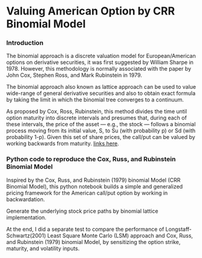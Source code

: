 # Valuing American Option by CRR Binomial Model

### Introduction

The binomial approach is a discrete valuation model for European/American options on derivative securities, it was first suggested by William Sharpe in 1978. However, this methodology is normally associated with the paper by John Cox, Stephen Ross, and Mark Rubinstein in 1979.

The binomial approach also known as lattice approach can be used to value wide-range of general derivative securities and also to obtain exact formula by taking the limit in which the binomial tree converges to a continuum.

As proposed by Cox, Ross, Rubinstein, this method divides the time until option maturity into discrete intervals and presumes that, during each of these intervals, the price of the asset — e.g., the stock — follows a binomial process moving from its initial value, S, to Su (with probability p) or Sd (with probability 1-p). Given this set of share prices, the call/put can be valued by working backwards from maturity. [links here](https://medium.com/@polanitzer/cox-ross-rubinstein-1979-binomial-model-predict-european-and-american-options-prices-c0902039a951).

### Python code to reproduce the Cox, Russ, and Rubinstein Binomial Model

Inspired by the Cox, Russ, and Rubinstein (1979) binomial Model (CRR Binomial Model), this python notebook builds a simple and generalized pricing framework for the American call/put option by working in backwardation.

Generate the underlying stock price paths by binomial lattice implementation.

At the end, I did a separate test to compare the performance of Longstaff-Schwartz(2001) Least Square Monte Carlo (LSM) approach and Cox, Russ, and Rubinstein (1979) binomial Model, by sensitizing the option strike, maturity, and volatility inputs.
